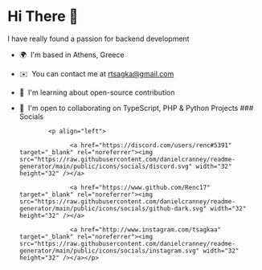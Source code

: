 Hi There 👋
=====================

I have really found a passion for backend development

*   🌍  I'm based in Athens, Greece
*   ✉️  You can contact me at [rtsagka@gmail.com](mailto:rtsagka@gmail.com)
*   🧠  I'm learning about open-source contribution
*   🤝  I'm open to collaborating on TypeScript, PHP & Python Projects
                  ### Socials
                  
                  
                <p align="left">
                          
                      <a href="https://discord.com/users/renc#5391" target="_blank" rel="noreferrer"><img src="https://raw.githubusercontent.com/danielcranney/readme-generator/main/public/icons/socials/discord.svg" width="32" height="32" /></a>
                          
                      <a href="https://www.github.com/Renc17" target="_blank" rel="noreferrer"><img src="https://raw.githubusercontent.com/danielcranney/readme-generator/main/public/icons/socials/github-dark.svg" width="32" height="32" /></a>
                          
                      <a href="http://www.instagram.com/tsagkaa" target="_blank" rel="noreferrer"><img src="https://raw.githubusercontent.com/danielcranney/readme-generator/main/public/icons/socials/instagram.svg" width="32" height="32" /></a></p>
